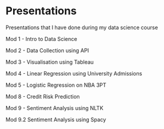 # Presentations
Presentations that I have done during my data science course

Mod 1 - Intro to Data Science

Mod 2 - Data Collection using API

Mod 3 - Visualisation using Tableau

Mod 4 - Linear Regression using University Admissions

Mod 5 - Logistic Regression on NBA 3PT 

Mod 8 - Credit Risk Prediction

Mod 9 - Sentiment Analysis using NLTK

Mod 9.2 Sentiment Analysis using Spacy
